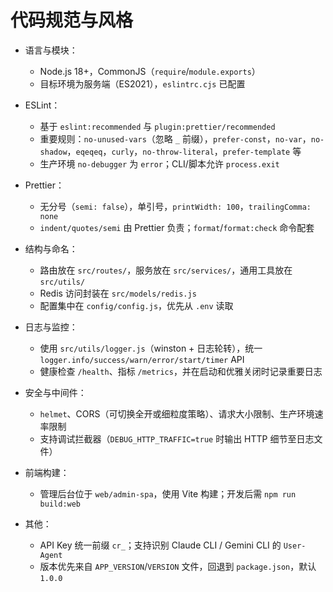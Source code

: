 # 代码规范与风格

- 语言与模块：
  - Node.js 18+，CommonJS（`require`/`module.exports`）
  - 目标环境为服务端（ES2021），`eslintrc.cjs` 已配置

- ESLint：
  - 基于 `eslint:recommended` 与 `plugin:prettier/recommended`
  - 重要规则：`no-unused-vars`（忽略 `_` 前缀），`prefer-const`，`no-var`，`no-shadow`，`eqeqeq`，`curly`，`no-throw-literal`，`prefer-template` 等
  - 生产环境 `no-debugger` 为 `error`；CLI/脚本允许 `process.exit`

- Prettier：
  - 无分号（`semi: false`），单引号，`printWidth: 100`，`trailingComma: none`
  - `indent/quotes/semi` 由 Prettier 负责；`format`/`format:check` 命令配套

- 结构与命名：
  - 路由放在 `src/routes/`，服务放在 `src/services/`，通用工具放在 `src/utils/`
  - Redis 访问封装在 `src/models/redis.js`
  - 配置集中在 `config/config.js`，优先从 `.env` 读取

- 日志与监控：
  - 使用 `src/utils/logger.js`（winston + 日志轮转），统一 `logger.info/success/warn/error/start/timer` API
  - 健康检查 `/health`、指标 `/metrics`，并在启动和优雅关闭时记录重要日志

- 安全与中间件：
  - `helmet`、CORS（可切换全开或细粒度策略）、请求大小限制、生产环境速率限制
  - 支持调试拦截器（`DEBUG_HTTP_TRAFFIC=true` 时输出 HTTP 细节至日志文件）

- 前端构建：
  - 管理后台位于 `web/admin-spa`，使用 Vite 构建；开发后需 `npm run build:web`

- 其他：
  - API Key 统一前缀 `cr_`；支持识别 Claude CLI / Gemini CLI 的 `User-Agent`
  - 版本优先来自 `APP_VERSION`/`VERSION` 文件，回退到 `package.json`，默认 `1.0.0`
